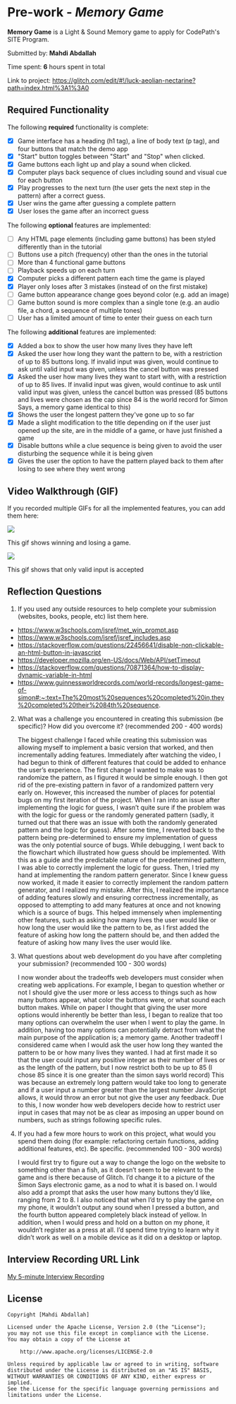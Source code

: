 # Pre-work - *Memory Game*

**Memory Game** is a Light & Sound Memory game to apply for CodePath's SITE Program.

Submitted by: **Mahdi Abdallah**

Time spent: **6** hours spent in total

Link to project: https://glitch.com/edit/#!/luck-aeolian-nectarine?path=index.html%3A1%3A0

## Required Functionality

The following **required** functionality is complete:

* [x] Game interface has a heading (h1 tag), a line of body text (p tag), and four buttons that match the demo app
* [x] "Start" button toggles between "Start" and "Stop" when clicked.
* [x] Game buttons each light up and play a sound when clicked.
* [x] Computer plays back sequence of clues including sound and visual cue for each button
* [x] Play progresses to the next turn (the user gets the next step in the pattern) after a correct guess.
* [x] User wins the game after guessing a complete pattern
* [x] User loses the game after an incorrect guess

The following **optional** features are implemented:

* [ ] Any HTML page elements (including game buttons) has been styled differently than in the tutorial
* [ ] Buttons use a pitch (frequency) other than the ones in the tutorial
* [ ] More than 4 functional game buttons
* [ ] Playback speeds up on each turn
* [x] Computer picks a different pattern each time the game is played
* [x] Player only loses after 3 mistakes (instead of on the first mistake)
* [ ] Game button appearance change goes beyond color (e.g. add an image)
* [ ] Game button sound is more complex than a single tone (e.g. an audio file, a chord, a sequence of multiple tones)
* [ ] User has a limited amount of time to enter their guess on each turn

The following **additional** features are implemented:

- [x] Added a box to show the user how many lives they have left
- [x] Asked the user how long they want the pattern to be, with a restriction of up to 85 buttons long. If invalid
  input was given, would continue to ask until valid input was given, unless the cancel button was pressed
- [x] Asked the user how many lives they want to start with, with a restriction of up to 85 lives. If invalid input
  was given, would continue to ask until valid input was given, unless the cancel button was pressed (85 buttons
  and lives were chosen as the cap since 84 is the world record for Simon Says, a
  memory game identical to this)
- [x] Shows the user the longest pattern they've gone up to so far
- [x] Made a slight modification to the title depending on if the user just opened
  up the site, are in the middle of a game, or have just finished a game
- [x] Disable buttons while a clue sequence is being given to avoid the user
  disturbing the sequence while it is being given
- [x] Gives the user the option to have the pattern played back
  to them after losing to see where they went wrong

## Video Walkthrough (GIF)

If you recorded multiple GIFs for all the implemented features, you can add them here:

![](https://i.imgur.com/pLugBrO.gif)

This gif shows winning and losing a game.

![](https://i.imgur.com/p0Hcx2A.gif)

This gif shows that only valid input is accepted


## Reflection Questions
1. If you used any outside resources to help complete your submission (websites, books, people, etc) list them here.
- https://www.w3schools.com/jsref/met_win_prompt.asp
- https://www.w3schools.com/jsref/jsref_includes.asp
- https://stackoverflow.com/questions/22456641/disable-non-clickable-an-html-button-in-javascript
- https://developer.mozilla.org/en-US/docs/Web/API/setTimeout
- https://stackoverflow.com/questions/70871364/how-to-display-dynamic-variable-in-html
- https://www.guinnessworldrecords.com/world-records/longest-game-of-simon#:~:text=The%20most%20sequences%20completed%20in,they%20completed%20their%2084th%20sequence.

2. What was a challenge you encountered in creating this submission (be specific)? How did you overcome it? (recommended 200 - 400 words)

   The biggest challenge I faced while creating this submission was allowing myself to implement a basic version that worked, and then incrementally adding features. Immediately after watching the video, I had begun to think of different features that could be added to enhance the user’s experience. The first change I wanted to make was to randomize the pattern, as I figured it would be simple enough. I then got rid of the pre-existing pattern in favor of a randomized pattern very early on. However, this increased the number of places for potential bugs on my first iteration of the project. When I ran into an issue after implementing the logic for guess, I wasn’t quite sure if the problem was with the logic for guess or the randomly generated pattern (sadly, it turned out that there was an issue with both the randomly generated pattern and the logic for guess). After some time, I reverted back to the pattern being pre-determined to ensure my implementation of guess was the only potential source of bugs. While debugging, I went back to the flowchart which illustrated how guess should be implemented. With this as a guide and the predictable nature of the predetermined pattern, I was able to correctly implement the logic for guess. Then, I tried my hand at implementing the random pattern generator. Since I knew guess now worked, it made it easier to correctly implement the random pattern generator, and I realized my mistake. After this, I realized the importance of adding features slowly and ensuring correctness incrementally, as opposed to attempting to add many features at once and not knowing which is a source of bugs. This helped immensely when implementing other features, such as asking how many lives the user would like or how long the user would like the pattern to be, as I first added the feature of asking how long the pattern should be, and then added the feature of asking how many lives the user would like.


3. What questions about web development do you have after completing your submission? (recommended 100 - 300 words)

   I now wonder about the tradeoffs web developers must consider when creating web applications. For example, I began to question whether or not I should give the user more or less access to things such as how many buttons appear, what color the buttons were, or what sound each button makes. While on paper I thought that giving the user more options would inherently be better than less, I began to realize that too many options can overwhelm the user when I went to play the game. In addition, having too many options can potentially detract from what the main purpose of the application is; a memory game. Another tradeoff I considered came when I would ask the user how long they wanted the pattern to be or how many lives they wanted. I had at first made it so that the user could input any positive integer as their number of lives or as the length of the pattern, but I now restrict both to be up to 85 (I chose 85 since it is one greater than the simon says world record) This was because an extremely long pattern would take too long to generate and if a user input a number greater than the largest number JavaScript allows, it would throw an error but not give the user any feedback. Due to this, I now wonder how web developers decide how to restrict user input in cases that may not be as clear as imposing an upper bound on numbers, such as strings following specific rules.


4. If you had a few more hours to work on this project, what would you spend them doing (for example: refactoring certain functions, adding additional features, etc). Be specific. (recommended 100 - 300 words)

   I would first try to figure out a way to change the logo on the website to something other than a fish, as it doesn’t seem to be relevant to the game and is there because of Glitch. I’d change it to a picture of the Simon Says electronic game, as a nod to what it is based on. I would also add a prompt that asks the user how many buttons they’d like, ranging from 2 to 8. I also noticed that when I’d try to play the game on my phone, it wouldn’t output any sound when I pressed a button, and the fourth button appeared completely black instead of yellow. In addition, when I would press and hold on a button on my phone, it wouldn’t register as a press at all. I’d spend time trying to learn why it didn’t work as well on a mobile device as it did on a desktop or laptop.




## Interview Recording URL Link

[My 5-minute Interview Recording](https://mit.zoom.us/rec/play/oNtjLjH_UghY1iUaOIQBV_Zd64bP_gg3hgmVbFz5CuCGQuEc2qtXAlTnh-r4Zis48keQ_YQnoEZRkNMf.FaR3EefhqbaigcPK?startTime=1648408106000)


## License

    Copyright [Mahdi Abdallah]

    Licensed under the Apache License, Version 2.0 (the "License");
    you may not use this file except in compliance with the License.
    You may obtain a copy of the License at

        http://www.apache.org/licenses/LICENSE-2.0

    Unless required by applicable law or agreed to in writing, software
    distributed under the License is distributed on an "AS IS" BASIS,
    WITHOUT WARRANTIES OR CONDITIONS OF ANY KIND, either express or implied.
    See the License for the specific language governing permissions and
    limitations under the License.